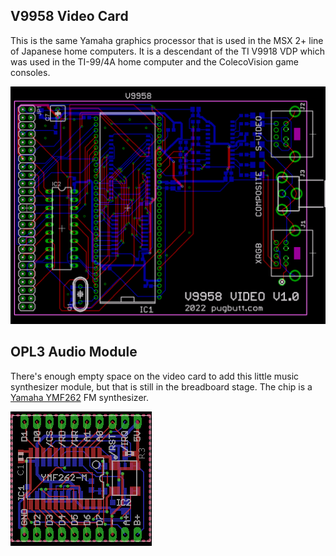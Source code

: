## V9958 Video Card

This is the same Yamaha graphics processor that is used in the MSX 2+ line of Japanese home computers. It is a descendant of the TI V9918 VDP which was used in the TI-99/4A home computer and the ColecoVision game consoles.

![layout](https://raw.githubusercontent.com/caiannello/Pugputer6309/main/Hardware/V9958%20Video%20Card/V9958%20Video%20Card%20Layout.png)

## OPL3 Audio Module

There's enough empty space on the video card to add this little music synthesizer module, but that is still in the breadboard stage. The chip is a [Yamaha YMF262](https://www.polynominal.com/yamaha-opl3/) FM synthesizer.

![OPL3 Module](https://raw.githubusercontent.com/caiannello/Pugputer6309/main/Hardware/V9958%20Video%20Card/opl3_module_layout.png)
